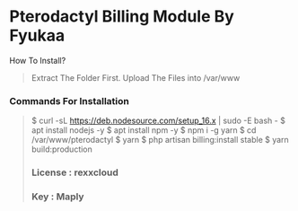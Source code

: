 # Pterodactyl Billing Module By Fyukaa
How To Install?
> Extract The Folder First.
> Upload The Files into /var/www

### Commands For Installation
> $ curl -sL https://deb.nodesource.com/setup_16.x | sudo -E bash -
> $ apt install nodejs -y
> $ apt install npm -y
> $ npm i -g yarn
> $ cd /var/www/pterodactyl
> $ yarn 
> $ php artisan billing:install stable 
> $ yarn build:production
> ### License : rexxcloud
> ### Key : Maply
